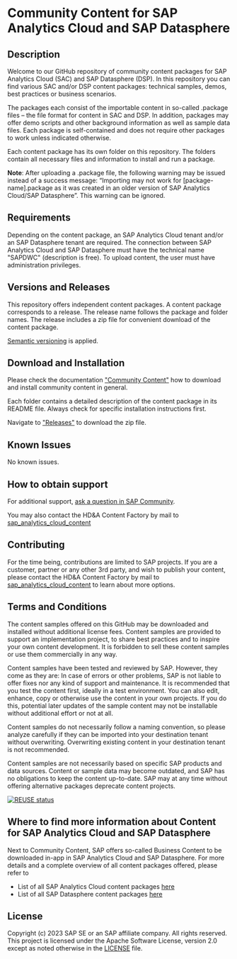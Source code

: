# Community Content for SAP Analytics Cloud and SAP Datasphere

<!--- Register repository https://api.reuse.software/register, then add REUSE badge:
[![REUSE status](https://api.reuse.software/badge/github.com/SAP-samples/REPO-NAME)](https://api.reuse.software/info/github.com/SAP-samples/REPO-NAME)
-->

## Description
<!-- Please include SEO-friendly description -->
Welcome to our GitHub repository of community content packages for SAP Analytics Cloud (SAC) and SAP Datasphere (DSP). In this repository you can find various SAC and/or DSP content packages: technical samples, demos, best practices or business scenarios. 

The packages each consist of the importable content in so-called .package files – the file format for content in SAC and DSP. In addition, packages may offer demo scripts and other background information as well as sample data files. Each package is self-contained and does not require other packages to work unless indicated otherwise.

Each content package has its own folder on this repository. The folders contain all necessary files and information to install and run a package. 

**Note**: After uploading a .package file, the following warning may be issued instead of a success message:
“Importing may not work for [package-name].package as it was created in an older version of SAP Analytics Cloud/SAP Datasphere”.
This warning can be ignored.


## Requirements
Depending on the content package, an SAP Analytics Cloud tenant and/or an SAP Datasphere tenant are required. The connection between SAP Analytics Cloud and SAP Datasphere must have the technical name "SAPDWC" (description is free). To upload content, the user must have administration privileges.

## Versions and Releases
This repository offers independent content packages. A content package corresponds to a release. The release name follows the package and folder names. The release includes a zip file for convenient download of the content package. 

[Semantic versioning](https://semver.org/) is applied. 

## Download and Installation
Please check the documentation ["Community Content"](https://help.sap.com/docs/SAP_ANALYTICS_CLOUD/42093f14b43c485fbe3adbbe81eff6c8/603e26204ce14bd8b5f9729a8123636f.html) how to download and install community content in general. 

Each folder contains a detailed description of the content package in its README file. Always check for specific installation instructions first.

Navigate to ["Releases"](https://github.com/SAP-samples/analytics-cloud-datasphere-community-content/releases) to download the zip file.

## Known Issues
No known issues.

## How to obtain support
For additional support, [ask a question in SAP Community](https://answers.sap.com/questions/ask.html).

You may also contact the HD&A Content Factory by mail to [sap_analytics_cloud_content](mailto:sap_analytics_cloud_content@sap.com)

## Contributing
For the time being, contributions are limited to SAP projects. If you are a customer, partner or any other 3rd party, and wish to publish your content, please contact the HD&A Content Factory by mail to [sap_analytics_cloud_content](mailto:sap_analytics_cloud_content@sap.com) to learn about more options.

## Terms and Conditions
The content samples offered on this GitHub may be downloaded and installed without additional license fees. Content samples are provided to support an implementation project, to share best practices and to inspire your own content development. It is forbidden to sell these content samples or use them commercially in any way.

Content samples have been tested and reviewed by SAP. However, they come as they are: In case of errors or other problems, SAP is not liable to offer fixes nor any kind of support and maintenance. It is recommended that you test the content first, ideally in a test environment. You can also edit, enhance, copy or otherwise use the content in your own projects. If you do this, potential later updates of the sample content may not be installable without additional effort or not at all.

Content samples do not necessarily follow a naming convention, so please analyze carefully if they can be imported into your destination tenant without overwriting. Overwriting existing content in your destination tenant is not recommended.

Content samples are not necessarily based on specific SAP products and data sources.
Content or sample data may become outdated, and SAP has no obligations to keep the content up-to-date. SAP may at any time without offering alternative packages deprecate content projects.


[![REUSE status](https://api.reuse.software/badge/github.com/SAP-samples/analytics-cloud-datasphere-community-content)](https://api.reuse.software/info/github.com/SAP-samples/analytics-cloud-datasphere-community-content)

## Where to find more information about Content for SAP Analytics Cloud and SAP Datasphere
Next to Community Content, SAP offers so-called Business Content to be downloaded in-app in SAP Analytics Cloud and SAP Datasphere.
For more details and a complete overview of all content packages offered, please refer to 

* List of all SAP Analytics Cloud content packages [here](https://community.sap.com/topics/cloud-analytics/business-content)
* List of all SAP Datasphere content packages [here](https://community.sap.com/topics/datasphere/business-content)


## License
Copyright (c) 2023 SAP SE or an SAP affiliate company. All rights reserved. This project is licensed under the Apache Software License, version 2.0 except as noted otherwise in the [LICENSE](LICENSE) file.
